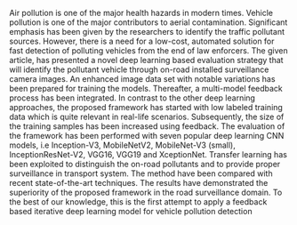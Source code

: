 Air pollution is one of the major health hazards in modern times. Vehicle pollution is one of the major contributors to aerial contamination. Significant emphasis has been given by the researchers to identify the traffic pollutant sources. However, there is a need for a low-cost, automated solution for fast detection of polluting vehicles from the end of law enforcers. The given article, has presented a novel deep learning based evaluation strategy that will identify the pollutant vehicle through on-road installed surveillance camera images. An enhanced image data set with notable variations has been prepared for training the models. Thereafter, a multi-model feedback process has been integrated. In contrast to the other deep learning approaches, the proposed framework has started with low labeled training data which is quite relevant in real-life scenarios. Subsequently, the size of the training samples has been increased using feedback. The evaluation of the framework has been performed with seven popular deep learning CNN models, i.e Inception-V3, MobileNetV2, MobileNet-V3 (small), InceptionResNet-V2, VGG16, VGG19 and XceptionNet. Transfer learning has been exploited to distinguish the on-road pollutants and to provide proper surveillance in transport system. The method have been compared with recent state-of-the-art techniques. The results have demonstrated the superiority of the proposed framework in the road surveillance domain. To the best of our knowledge, this is the first attempt to apply a feedback based iterative deep learning model for vehicle pollution detection
